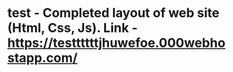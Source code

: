 # test - Completed layout of web site (Html, Css, Js). Link - https://testtttttjhuwefoe.000webhostapp.com/
